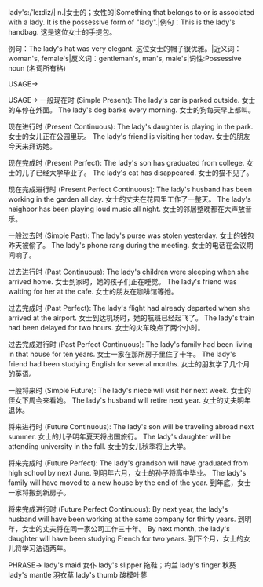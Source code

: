 lady's:/ˈleɪdiz/| n.|女士的；女性的|Something that belongs to or is associated with a lady.  It is the possessive form of "lady".|例句：This is the lady's handbag. 这是这位女士的手提包。

例句：The lady's hat was very elegant.  这位女士的帽子很优雅。|近义词：woman's, female's|反义词：gentleman's, man's, male's|词性:Possessive noun (名词所有格)


USAGE->

USAGE->
一般现在时 (Simple Present):
The lady's car is parked outside. 女士的车停在外面。
The lady's dog barks every morning. 女士的狗每天早上都叫。

现在进行时 (Present Continuous):
The lady's daughter is playing in the park. 女士的女儿正在公园里玩。
The lady's friend is visiting her today. 女士的朋友今天来拜访她。

现在完成时 (Present Perfect):
The lady's son has graduated from college. 女士的儿子已经大学毕业了。
The lady's cat has disappeared. 女士的猫不见了。

现在完成进行时 (Present Perfect Continuous):
The lady's husband has been working in the garden all day. 女士的丈夫在花园里工作了一整天。
The lady's neighbor has been playing loud music all night. 女士的邻居整晚都在大声放音乐。

一般过去时 (Simple Past):
The lady's purse was stolen yesterday. 女士的钱包昨天被偷了。
The lady's phone rang during the meeting. 女士的电话在会议期间响了。

过去进行时 (Past Continuous):
The lady's children were sleeping when she arrived home. 女士到家时，她的孩子们正在睡觉。
The lady's friend was waiting for her at the cafe. 女士的朋友在咖啡馆等她。

过去完成时 (Past Perfect):
The lady's flight had already departed when she arrived at the airport. 女士到达机场时，她的航班已经起飞了。
The lady's train had been delayed for two hours. 女士的火车晚点了两个小时。

过去完成进行时 (Past Perfect Continuous):
The lady's family had been living in that house for ten years. 女士一家在那所房子里住了十年。
The lady's friend had been studying English for several months. 女士的朋友学了几个月的英语。

一般将来时 (Simple Future):
The lady's niece will visit her next week. 女士的侄女下周会来看她。
The lady's husband will retire next year. 女士的丈夫明年退休。

将来进行时 (Future Continuous):
The lady's son will be traveling abroad next summer. 女士的儿子明年夏天将出国旅行。
The lady's daughter will be attending university in the fall. 女士的女儿秋季将上大学。

将来完成时 (Future Perfect):
The lady's grandson will have graduated from high school by next June. 到明年六月，女士的孙子将高中毕业。
The lady's family will have moved to a new house by the end of the year. 到年底，女士一家将搬到新房子。

将来完成进行时 (Future Perfect Continuous):
By next year, the lady's husband will have been working at the same company for thirty years. 到明年，女士的丈夫将在同一家公司工作三十年。
By next month, the lady's daughter will have been studying French for two years. 到下个月，女士的女儿将学习法语两年。


PHRASE->
lady's maid 女仆
lady's slipper 拖鞋；杓兰
lady's finger 秋葵
lady's mantle 羽衣草
lady's thumb  酸模叶蓼

